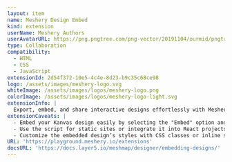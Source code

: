 ```yaml
---
layout: item
name: Meshery Design Embed
kind: extension
userName: Meshery Authors
userAvatarURL: https://png.pngtree.com/png-vector/20191104/ourmid/pngtree-businessman-avatar-cartoon-style-png-image_1953664.jpg
type: Collaboration
compatibility: 
  - HTML
  - CSS
  - JavaScript
extensionId: 2d54f372-10e5-4c4e-8d23-b9c35c68ce98
logo: /assets/images/meshery-logo.svg
whiteImage: /assets/images/logos/meshery-logo.png
colorImage: /assets/images/logos/meshery-logo-light.svg
extensionInfo: |
  Export, embed, and share interactive designs effortlessly with Meshery Design Embedding.
extensionCaveats: |
  - Embed your Kanvas design easily by selecting the "Embed" option and downloading the embedding script.
  - Use the script for static sites or integrate it into React projects with the 'meshery-design-embed' package.
  - Customize the embedded design’s styles with CSS classes or inline styles as needed.
URL: 'https://playground.meshery.io/extensions'
docsURL: 'https://docs.layer5.io/meshmap/designer/embedding-designs/'
---
```

